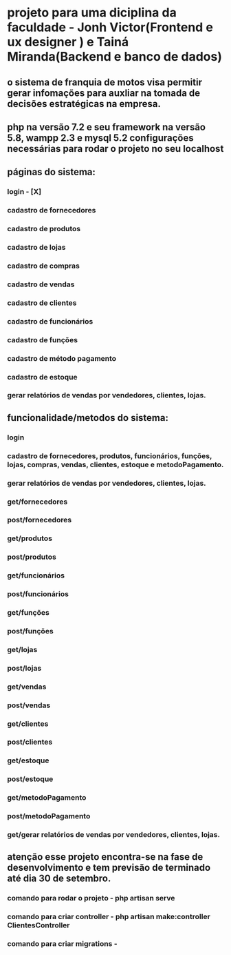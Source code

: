 # projeto para uma diciplina da faculdade - Jonh Victor(Frontend e ux designer ) e Tainá Miranda(Backend e banco de dados)
 ## o sistema de franquia de motos visa permitir gerar infomações para auxliar na tomada de decisões estratégicas na empresa.

 ## php na versão 7.2 e seu framework na versão 5.8, wampp 2.3 e mysql 5.2 configurações necessárias para rodar o projeto no seu localhost
 ## páginas do sistema:
 ### login - [X]
 ### cadastro de fornecedores 
 ### cadastro de produtos
 ### cadastro de lojas
 ### cadastro de compras
 ### cadastro de vendas 
 ### cadastro de clientes
  ### cadastro de funcionários
 ### cadastro de funções
 ### cadastro de método pagamento
 ### cadastro de estoque


 ### gerar relatórios de vendas por vendedores, clientes, lojas.
 
 ## funcionalidade/metodos do sistema: 

 ### login 
 ### cadastro de fornecedores, produtos, funcionários, funções, lojas, compras, vendas, clientes, estoque e metodoPagamento.
  ### gerar relatórios de vendas por vendedores, clientes, lojas.

 ###  get/fornecedores
  ###  post/fornecedores

 ###  get/produtos
  ###  post/produtos

 ###  get/funcionários
  ###  post/funcionários

 ###  get/funções
  ###  post/funções

 ###  get/lojas
  ###  post/lojas

 ###  get/vendas
  ###  post/vendas

  ###  get/clientes
 ###  post/clientes

 ###  get/estoque
  ###  post/estoque

 ###  get/metodoPagamento
 ###  post/metodoPagamento

 ### get/gerar relatórios de vendas por vendedores, clientes, lojas.
 
## atenção esse projeto encontra-se na fase de desenvolvimento e tem previsão de terminado até dia 30 de setembro.
 ### comando para rodar o projeto - php artisan serve
 ### comando para criar controller -  php artisan make:controller ClientesController
  ### comando para criar migrations - 
